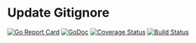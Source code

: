# Update Gitignore

[![Go Report Card](https://goreportcard.com/badge/github.com/demosdemon/update-gitignore?style=flat-square)](https://goreportcard.com/report/github.com/demosdemon/update-gitignore)
[![GoDoc](https://godoc.org/github.com/demosdemon/update-gitignore/app?status.svg)](https://godoc.org/github.com/demosdemon/update-gitignore/app)
[![Coverage Status](https://coveralls.io/repos/github/demosdemon/update-gitignore/badge.svg?branch=master)](https://coveralls.io/github/demosdemon/update-gitignore?branch=master)
[![Build Status](https://travis-ci.com/demosdemon/update-gitignore.svg?branch=master)](https://travis-ci.com/demosdemon/update-gitignore)
